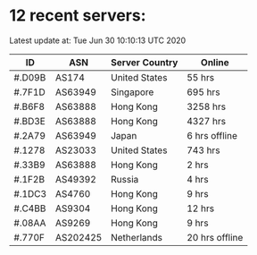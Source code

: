 # 12 recent servers:

Latest update at: Tue Jun 30 10:10:13 UTC 2020

| ID | ASN | Server Country | Online |
| -- | --- | -------------- | ------ |
| #.D09B | AS174 | United States | 55 hrs |
| #.7F1D | AS63949 | Singapore | 695 hrs |
| #.B6F8 | AS63888 | Hong Kong | 3258 hrs |
| #.BD3E | AS63888 | Hong Kong | 4327 hrs |
| #.2A79 | AS63949 | Japan | 6 hrs offline |
| #.1278 | AS23033 | United States | 743 hrs |
| #.33B9 | AS63888 | Hong Kong | 2 hrs |
| #.1F2B | AS49392 | Russia | 4 hrs |
| #.1DC3 | AS4760 | Hong Kong | 9 hrs |
| #.C4BB | AS9304 | Hong Kong | 12 hrs |
| #.08AA | AS9269 | Hong Kong | 9 hrs |
| #.770F | AS202425 | Netherlands | 20 hrs offline |

